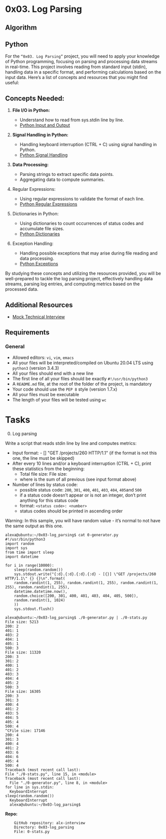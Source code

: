 # 0x03. Log Parsing

## Algorithm

## Python

For the ``“0x03. Log Parsing”`` project, you will need to apply your knowledge of Python programming, focusing on parsing and processing data streams in real-time. This project involves reading from standard input (stdin), handling data in a specific format, and performing calculations based on the input data. Here’s a list of concepts and resources that you might find useful:

## Concepts Needed:

1. __File I/O in Python:__

    - Understand how to read from sys.stdin line by line.
    - [Python Input and Output](https://docs.python.org/3/tutorial/inputoutput.html)
  
2. __Signal Handling in Python:__

    - Handling keyboard interruption (CTRL + C) using signal handling in Python.
    - [Python Signal Handling](https://docs.python.org/3/library/signal.html)
  
3. __Data Processing:__

    - Parsing strings to extract specific data points.
    - Aggregating data to compute summaries.
  
4. Regular Expressions:

    - Using regular expressions to validate the format of each line.
    - [Python Regular Expressions](https://docs.python.org/3/library/re.html)
  
5. Dictionaries in Python:

    - Using dictionaries to count occurrences of status codes and accumulate file sizes.
    - [Python Dictionaries](https://docs.python.org/3/tutorial/datastructures.html#dictionaries)
  
6. Exception Handling:

    - Handling possible exceptions that may arise during file reading and data processing.
    - [Python Exceptions](https://docs.python.org/3/tutorial/errors.html)

By studying these concepts and utilizing the resources provided, you will be well-prepared to tackle the log parsing project, effectively handling data streams, parsing log entries, and computing metrics based on the processed data.

## Additional Resources

  - [Mock Technical Interview](https://www.youtube.com/watch?v=5dRTK-_Bzd0)

## Requirements

### General

  - Allowed editors: `vi`, `vim`, `emacs`
  - All your files will be interpreted/compiled on Ubuntu 20.04 LTS using `python3` (version 3.4.3)
  - All your files should end with a new line
  - The first line of all your files should be exactly ``#!/usr/bin/python3``
  - A ``README.md`` file, at the root of the folder of the project, is mandatory
  - Your code should use the `PEP 8` style (version 1.7.x)
  - All your files must be executable
  - The length of your files will be tested using `wc`

# Tasks

0. Log parsing

Write a script that reads stdin line by line and computes metrics:

- Input format: <IP Address> - [<date>] "GET /projects/260 HTTP/1.1" <status code> <file size> (if the format is not this one, the line must be skipped)
- After every 10 lines and/or a keyboard interruption (CTRL + C), print these statistics from the beginning:
    - Total file size: File size: <total size>
    - where <total size> is the sum of all previous <file size> (see input format above)
- Number of lines by status code:
    - possible status code: `200`, `301`, `400`, `401`, `403`, `404`, `405`and `500`
    - if a status code doesn’t appear or is not an integer, don’t print anything for this status code
    - format: ``<status code>: <number>``
    - status codes should be printed in ascending order

Warning: In this sample, you will have random value - it’s normal to not have the same output as this one.

    alexa@ubuntu:~/0x03-log_parsing$ cat 0-generator.py
    #!/usr/bin/python3
    import random
    import sys
    from time import sleep
    import datetime

    for i in range(10000):
        sleep(random.random())
        sys.stdout.write("{:d}.{:d}.{:d}.{:d} - [{}] \"GET /projects/260 HTTP/1.1\" {} {}\n".format(
        random.randint(1, 255), random.randint(1, 255), random.randint(1, 255), random.randint(1, 255),
        datetime.datetime.now(),
        random.choice([200, 301, 400, 401, 403, 404, 405, 500]),
        random.randint(1, 1024)
        ))
        sys.stdout.flush()

    alexa@ubuntu:~/0x03-log_parsing$ ./0-generator.py | ./0-stats.py 
    File size: 5213
    200: 2
    401: 1
    403: 2
    404: 1
    405: 1
    500: 3
    File size: 11320
    200: 3
    301: 2
    400: 1
    401: 2
    403: 3
    404: 4
    405: 2
    500: 3
    File size: 16305
    200: 3
    301: 3
    400: 4
    401: 2
    403: 5
    404: 5
    405: 4
    500: 4
    ^CFile size: 17146
    200: 4
    301: 3
    400: 4
    401: 2
    403: 6
    404: 6
    405: 4
    500: 4
    Traceback (most recent call last):
    File "./0-stats.py", line 15, in <module>
    Traceback (most recent call last):
      File "./0-generator.py", line 8, in <module>
    for line in sys.stdin:
      KeyboardInterrupt
    sleep(random.random())
      KeyboardInterrupt
      alexa@ubuntu:~/0x03-log_parsing$

__Repo:__

        GitHub repository: alx-interview
        Directory: 0x03-log_parsing
        File: 0-stats.py



